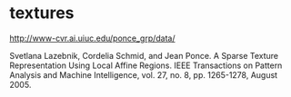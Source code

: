 # textures
http://www-cvr.ai.uiuc.edu/ponce_grp/data/


Svetlana Lazebnik, Cordelia Schmid, and Jean Ponce. A Sparse Texture Representation Using Local Affine Regions. IEEE Transactions on Pattern Analysis and Machine Intelligence, vol. 27, no. 8, pp. 1265-1278, August 2005.

